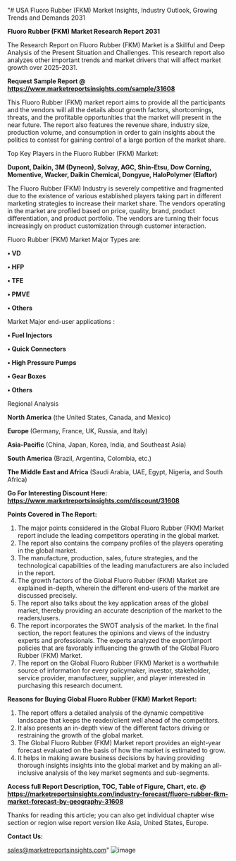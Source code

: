 "# USA Fluoro Rubber (FKM) Market Insights, Industry Outlook, Growing Trends and Demands 2031

<strong>Fluoro Rubber (FKM) Market Research Report 2031</strong>

The Research Report on Fluoro Rubber (FKM) Market is a Skillful and Deep Analysis of the Present Situation and Challenges. This research report also analyzes other important trends and market drivers that will affect market growth over 2025-2031.

<strong>Request Sample Report @ <a href=https://www.marketreportsinsights.com/sample/31608>https://www.marketreportsinsights.com/sample/31608</a></strong>

This Fluoro Rubber (FKM) market report aims to provide all the participants and the vendors will all the details about growth factors, shortcomings, threats, and the profitable opportunities that the market will present in the near future. The report also features the revenue share, industry size, production volume, and consumption in order to gain insights about the politics to contest for gaining control of a large portion of the market share.

Top Key Players in the Fluoro Rubber (FKM) Market:

<strong>Dupont, Daikin, 3M (Dyneon), Solvay, AGC, Shin-Etsu, Dow Corning, Momentive, Wacker, Daikin Chemical, Dongyue, HaloPolymer (Elaftor)</strong>

The Fluoro Rubber (FKM) Industry is severely competitive and fragmented due to the existence of various established players taking part in different marketing strategies to increase their market share. The vendors operating in the market are profiled based on price, quality, brand, product differentiation, and product portfolio. The vendors are turning their focus increasingly on product customization through customer interaction.

Fluoro Rubber (FKM) Market Major Types are:

<strong>• VD

• HFP

• TFE

• PMVE

• Others</strong>

Market Major end-user applications :

<strong>• Fuel Injectors

• Quick Connectors

• High Pressure Pumps

• Gear Boxes

• Others</strong>

Regional Analysis

</u><strong><b>North America</b></strong> (the United States, Canada, and Mexico)

<strong><b>Europe </b></strong>(Germany, France, UK, Russia, and Italy)

<strong><b>Asia-Pacific</b></strong> (China, Japan, Korea, India, and Southeast Asia)

<strong><b>South America</b></strong> (Brazil, Argentina, Colombia, etc.)

<strong><b>The Middle East and Africa</b></strong> (Saudi Arabia, UAE, Egypt, Nigeria, and South Africa)

<strong>Go For Interesting Discount Here: <a href=https://www.marketreportsinsights.com/discount/31608>https://www.marketreportsinsights.com/discount/31608</a></strong>

<strong>Points Covered in The Report:</strong>
<ol>
  <li>The major points considered in the Global Fluoro Rubber (FKM) Market report include the leading competitors operating in the global market.</li>
  <li>The report also contains the company profiles of the players operating in the global market.</li>
  <li>The manufacture, production, sales, future strategies, and the technological capabilities of the leading manufacturers are also included in the report.</li>
  <li>The growth factors of the Global Fluoro Rubber (FKM) Market are explained in-depth, wherein the different end-users of the market are discussed precisely.</li>
  <li>The report also talks about the key application areas of the global market, thereby providing an accurate description of the market to the readers/users.</li>
  <li>The report incorporates the SWOT analysis of the market. In the final section, the report features the opinions and views of the industry experts and professionals. The experts analyzed the export/import policies that are favorably influencing the growth of the Global Fluoro Rubber (FKM) Market.</li>
  <li>The report on the Global Fluoro Rubber (FKM) Market is a worthwhile source of information for every policymaker, investor, stakeholder, service provider, manufacturer, supplier, and player interested in purchasing this research document.</li>
</ol>
<strong>Reasons for Buying Global Fluoro Rubber (FKM) Market Report:</strong>

<ol>
  <li>The report offers a detailed analysis of the dynamic competitive landscape that keeps the reader/client well ahead of the competitors.</li>
  <li>It also presents an in-depth view of the different factors driving or restraining the growth of the global market.</li>
  <li>The Global Fluoro Rubber (FKM) Market report provides an eight-year forecast evaluated on the basis of how the market is estimated to grow.</li>
  <li>It helps in making aware business decisions by having providing thorough insights insights into the global market and by making an all-inclusive analysis of the key market segments and sub-segments.</li>
</ol>
<strong>Access full Report Description, TOC, Table of Figure, Chart, etc. @ <a href=https://marketreportsinsights.com/industry-forecast/fluoro-rubber-fkm-market-forecast-by-geography-31608>https://marketreportsinsights.com/industry-forecast/fluoro-rubber-fkm-market-forecast-by-geography-31608</a></strong>


Thanks for reading this article; you can also get individual chapter wise section or region wise report version like Asia, United States, Europe.

<strong>Contact Us:</strong>

sales@marketreportsinsights.com"
![image](https://github.com/user-attachments/assets/0f1d1c6d-1141-4e89-89fa-d8ef99277b15)
